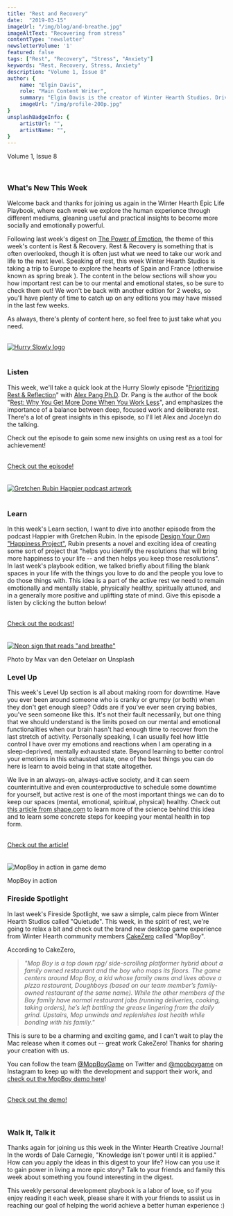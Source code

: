 ```yaml
---
title: "Rest and Recovery"
date:  "2019-03-15"
imageUrl: "/img/blog/and-breathe.jpg"
imageAltText: "Recovering from stress"
contentType: 'newsletter'
newsletterVolume: '1'
featured: false
tags: ["Rest", "Recovery", "Stress", "Anxiety"]
keywords: "Rest, Recovery, Stress, Anxiety"
description: "Volume 1, Issue 8"
author: {
    name: "Elgin Davis",
    role: "Main Content Writer",
    summary: "Elgin Davis is the creator of Winter Hearth Studios. Driven by a passionate spirit and boundless curiosity, Davis' work seeks to explore the depths of humanity and what it might look like to live a hyper-meaningful existence here on earth.",
    imageUrl: "/img/profile-200p.jpg" 
}
unsplashBadgeInfo: {
    artistUrl: "",
    artistName: "",
}
---
```

Volume 1, Issue 8

<br>

### What's New This Week
Welcome back and thanks for joining us again in the Winter Hearth Epic Life Playbook, where each week we explore the human experience through different mediums, gleaning useful and practical insights to become more socially and emotionally powerful. 

Following last week's digest on [The Power of Emotion](/newsletters/volume-1/power-of-emotion), the theme of this week's content is Rest & Recovery. Rest & Recovery is something that is often overlooked, though it is often just what we need to take our work and life to the next level. Speaking of rest, this week Winter Hearth Studios is taking a trip to Europe to explore the hearts of Spain and France (otherwise known as spring break ). The content in the below sections will show you how important rest can be to our mental and emotional states, so be sure to check them out! We won't be back with another edition for 2 weeks, so you'll have plenty of time to catch up on any editions you may have missed in the last few weeks.

As always, there's plenty of content here, so feel free to just take what you need.

<br>

<div class='text-center pt-20 pb-20'>
    <a rel='noopener noreferrer' target='_blank' href='https://hurryslowly.co/012-alex-pang/'>
        <img src='https://gallery.mailchimp.com/82935dc1a750f772912d12316/images/304ff7f0-0153-4918-806a-cc4802cc4607.png' alt='Hurry Slowly logo'>
    </a>
</div>

<br>

### Listen
 
This week, we'll take a quick look at the Hurry Slowly episode "[Prioritizing Rest & Reflection](https://hurryslowly.co/012-alex-pang/)" with [Alex Pang Ph.D](https://www.psychologytoday.com/us/experts/alex-pang-phd). Dr. Pang is the author of the book "[Rest: Why You Get More Done When You Work Less](https://www.amazon.com/gp/product/0465074871/ref=as_li_qf_sp_asin_il_tl?ie=UTF8&tag=jkglei-20&camp=1789&creative=9325&linkCode=as2&creativeASIN=0465074871&linkId=4f5183c866081e15343d87bd9d3c525b)", and emphasizes the importance of a balance between deep, focused work and deliberate rest. There's a lot of great insights in this episode, so I'll let Alex and Jocelyn do the talking.
 
Check out the episode to gain some new insights on using rest as a tool for achievement!

<br>
<div class='text-center pt-20 pb-20'>
    <a rel='noopener noreferrer' class='primary-btn' href='https://hurryslowly.co/012-alex-pang/'>Check out the episode!</a>
</div>
<br>

<br>

<div class='text-center pt-20 pb-20'>
    <a rel='noopener noreferrer' target='_blank' href='https://gretchenrubin.com/podcast-episode/198-design-your-happiness-project/'>
        <img src='https://gallery.mailchimp.com/82935dc1a750f772912d12316/images/a8cc307e-f414-4e03-81e7-3b8f2b923e3d.jpg' alt='Gretchen Rubin Happier podcast artwork'/>
    </a>
</div>

<br>

### Learn
 
In this week's Learn section, I want to dive into another episode from the podcast Happier with Gretchen Rubin. In the episode [Design Your Own "Happiness Project"](https://gretchenrubin.com/podcast-episode/198-design-your-happiness-project/), Rubin presents a novel and exciting idea of creating some sort of project that "helps you identify the resolutions that will bring more happiness to your life -- and then helps you keep those resolutions". In last week's playbook edition, we talked briefly about filling the blank spaces in your life with the things you love to do and the people you love to do those things with. This idea is a part of the active rest we need to remain emotionally and mentally stable, physically healthy, spiritually attuned, and in a generally more positive and uplifting state of mind. Give this episode a listen by clicking the button below!

<br>
<div class='text-center pt-20 pb-20'>
    <a rel='noopener noreferrer' class='primary-btn' href='https://gretchenrubin.com/podcast-episode/198-design-your-happiness-project/'>Check out the podcast!</a>
</div>
<br>

<br>

<div class='text-center pt-20 pb-20'>
    <a rel='noopener noreferrer' target='_blank' href='https://www.shape.com/lifestyle/mind-and-body/why-its-important-schedule-more-downtime-your-brain'>
    <img src='https://gallery.mailchimp.com/82935dc1a750f772912d12316/images/e412343b-af3a-48fc-9b12-ad6e64dc8da2.jpg' alt='Neon sign that reads "and breathe"'/>
    </a>
    <p class="photo-credit"> 
        Photo by Max van den Oetelaar on Unsplash
    </p>
</div>

### Level Up
 
This week's Level Up section is all about making room for downtime. Have you ever been around someone who is cranky or grumpy (or both) when they don't get enough sleep? Odds are if you've ever seen crying babies, you've seen someone like this. It's not their fault necessarily, but one thing that we should understand is the limits posed on our mental and emotional functionalities when our brain hasn't had enough time to recover from the last stretch of activity. Personally speaking, I can usually feel how little control I have over my emotions and reactions when I am operating in a sleep-deprived, mentally exhausted state. Beyond learning to better control your emotions in this exhausted state, one of the best things you can do here is learn to avoid being in that state altogether.

We live in an always-on, always-active society, and it can seem counterintuitive and even counterproductive to schedule some downtime for yourself, but active rest is one of the most important things we can do to keep our spaces (mental, emotional, spiritual, physical) healthy. Check out [this article from shape.com](https://www.shape.com/lifestyle/mind-and-body/why-its-important-schedule-more-downtime-your-brain) to learn more of the science behind this idea and to learn some concrete steps for keeping your mental health in top form.

<br>
<div class='text-center pt-20 pb-20'>
    <a rel='noopener noreferrer' class='primary-btn' href='https://www.shape.com/lifestyle/mind-and-body/why-its-important-schedule-more-downtime-your-brain'>Check out the article!</a>
</div>
<br>
<br>

<div class='text-center pt-20 pb-20'>
    <img src='https://gallery.mailchimp.com/82935dc1a750f772912d12316/images/6b28c040-3dcc-40c1-a92c-375b4fa4bd2c.png' alt='MopBoy in action in game demo'/>
    <p class="photo-credit"> 
        MopBoy in action
    </p>
</div>

### Fireside Spotlight

In last week's Fireside Spotlight, we saw a simple, calm piece from Winter Hearth Studios called "Quietude". This week, in the spirit of rest, we're going to relax a bit and check out the brand new desktop game experience from Winter Hearth community members [CakeZero](https://cakezero.itch.io/) called "MopBoy". 

According to CakeZero, 

> *"Mop Boy is a top down rpg/ side-scrolling platformer hybrid about a family owned restaurant and the boy who mops its floors. The game centers around Mop Boy, a kid whose family owns and lives above a pizza restaurant, Doughboys (based on our team member’s family-owned restaurant of the same name). While the other members of the Boy family have normal restaurant jobs (running deliveries, cooking, taking orders), he’s left battling the grease lingering from the daily grind. Upstairs, Mop unwinds and replenishes lost health while bonding with his family."*

This is sure to be a charming and exciting game, and I can't wait to play the Mac release when it comes out -- great work CakeZero! Thanks for sharing your creation with us.

You can follow the team [@MopBoyGame](http://twitter.com/MopBoyGame ) on Twitter and [@mopboygame](http://instagram.com/mopboygame) on Instagram to keep up with the development and support their work, and [check out the MopBoy demo here](https://cakezero.itch.io/mop-boy-demo)!

<br>
<div class='text-center pt-20 pb-20'>
    <a rel='noopener noreferrer' class='primary-btn' href='https://cakezero.itch.io/mop-boy-demo'>Check out the demo!</a>
</div>
<br>

<br>

### Walk It, Talk it

Thanks again for joining us this week in the Winter Hearth Creative Journal! In the words of Dale Carnegie, "Knowledge isn't power until it is applied." How can you apply the ideas in this digest to your life? How can you use it to gain power in living a more epic story? Talk to your friends and family this week about something you found interesting in the digest.


This weekly personal development playbook is a labor of love, so if you enjoy reading it each week, please share it with your friends to assist us in reaching our goal of helping the world achieve a better human experience :)
